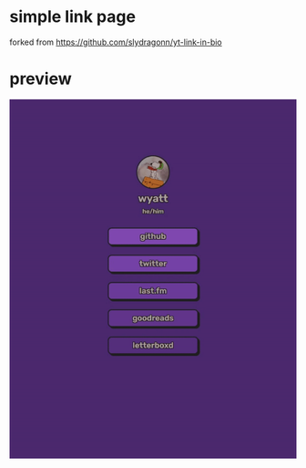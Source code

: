 # simple link page

forked from https://github.com/slydragonn/yt-link-in-bio

# preview

![preview](./images/link-site-preview.gif)
